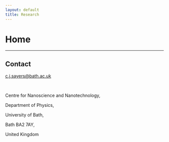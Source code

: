 ```yaml
---
layout: default
title: Research
---
```


<h1>Home</h1>


* * *

<h2>Contact</h2>

c.j.sayers@bath.ac.uk

<br>

Centre for Nanoscience and Nanotechnology, 

Department of Physics, 

University of Bath, 

Bath BA2 7AY, 

United Kingdom
